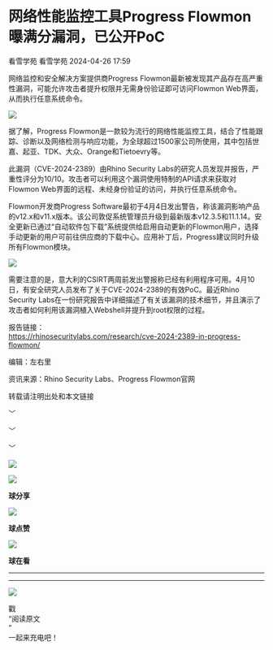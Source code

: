 #  网络性能监控工具Progress Flowmon曝满分漏洞，已公开PoC   
看雪学苑  看雪学苑   2024-04-26 17:59  
  
网络监控和安全解决方案提供商Progress Flowmon最新被发现其产品存在高严重性漏洞，可能允许攻击者提升权限并无需身份验证即可访问Flowmon Web界面，从而执行任意系统命令。  
  
  
![](https://mmbiz.qpic.cn/sz_mmbiz_png/1UG7KPNHN8HoHYzico0cmy1FK40LE8QrM0qVpfyosbnpq0QheSAicNmmALia1yCvg0U9G3GphDXzc80jY13IjrXoA/640?wx_fmt=png&from=appmsg "")  
  
  
  
据了解，Progress Flowmon是一款较为流行的网络性能监控工具，结合了性能跟踪、诊断以及网络检测与响应功能，为全球超过1500家公司所使用，其中包括世嘉、起亚、TDK、大众、Orange和Tietoevry等。  
  
  
此漏洞（CVE-2024-2389）由Rhino Security Labs的研究人员发现并报告，严重性评分为10/10。攻击者可以利用这个漏洞使用特制的API请求来获取对Flowmon Web界面的远程、未经身份验证的访问，并执行任意系统命令。  
  
  
Flowmon开发商Progress Software最初于4月4日发出警告，称该漏洞影响产品的v12.x和v11.x版本。该公司敦促系统管理员升级到最新版本v12.3.5和11.1.14。安全更新已通过“自动软件包下载”系统提供给启用自动更新的Flowmon用户，选择手动更新的用户可前往供应商的下载中心。应用补丁后，Progress建议同时升级所有Flowmon模块。  
  
  
![](https://mmbiz.qpic.cn/sz_mmbiz_gif/1UG7KPNHN8HoHYzico0cmy1FK40LE8QrM5SicawMU2ibs6duCAd3APS9gmhZr5sCwIEWvuoQjar5atozic3BNK9aqQ/640?wx_fmt=gif&from=appmsg "")  
  
  
需要注意的是，意大利的CSIRT两周前发出警报称已经有利用程序可用。4月10日，有安全研究人员发布了关于CVE-2024-2389的有效PoC。最近Rhino Security Labs在一份研究报告中详细描述了有关该漏洞的技术细节，并且演示了攻击者如何利用该漏洞植入Webshell并提升到root权限的过程。  
  
  
报告链接：  
https://rhinosecuritylabs.com/research/cve-2024-2389-in-progress-flowmon/  
  
  
  
编辑：左右里  
  
资讯来源：Rhino Security Labs、Progress Flowmon官网  
  
转载请注明出处和本文链接  
  
  
  
﹀  
  
﹀  
  
﹀  
  
  
![](https://mmbiz.qpic.cn/mmbiz_jpg/Uia4617poZXP96fGaMPXib13V1bJ52yHq9ycD9Zv3WhiaRb2rKV6wghrNa4VyFR2wibBVNfZt3M5IuUiauQGHvxhQrA/640?wx_fmt=jpeg "")  
  
![](https://mmbiz.qpic.cn/sz_mmbiz_gif/1UG7KPNHN8E9S6vNnUMRCOictT4PicNGMgHmsIkOvEno4oPVWrhwQCWNRTquZGs2ZLYic8IJTJBjxhWVoCa47V9Rw/640?wx_fmt=gif "")  
  
**球分享**  
  
![](https://mmbiz.qpic.cn/sz_mmbiz_gif/1UG7KPNHN8E9S6vNnUMRCOictT4PicNGMgHmsIkOvEno4oPVWrhwQCWNRTquZGs2ZLYic8IJTJBjxhWVoCa47V9Rw/640?wx_fmt=gif "")  
  
**球点赞**  
  
![](https://mmbiz.qpic.cn/sz_mmbiz_gif/1UG7KPNHN8E9S6vNnUMRCOictT4PicNGMgHmsIkOvEno4oPVWrhwQCWNRTquZGs2ZLYic8IJTJBjxhWVoCa47V9Rw/640?wx_fmt=gif "")  
  
**球在看**  
  
****  
****  
  
![](https://mmbiz.qpic.cn/mmbiz_gif/1UG7KPNHN8FxuBNT7e2ZEfQZgBuH2GkFjvK4tzErD5Q56kwaEL0N099icLfx1ZvVvqzcRG3oMtIXqUz5T9HYKicA/640?wx_fmt=gif "")  
  
戳  
“阅读原文  
”  
一起来充电吧！  
  
